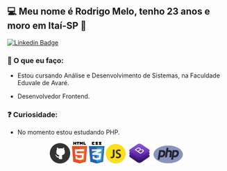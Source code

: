 ## 💻 Meu nome é Rodrigo Melo, tenho 23 anos e moro em Itaí-SP 👋

[![Linkedin Badge](https://img.shields.io/badge/-LinkedIn-blue?style=flat-square&logo=Linkedin&logoColor=white&link=https://www.linkedin.com/in/rodrigo-melo-313a87142)](https://www.linkedin.com/in/rodrigo-melo-313a87142)
 
### 💬 O que eu faço:

- Estou cursando Análise e Desenvolvimento de Sistemas, na Faculdade Eduvale de Avaré.

- Desenvolvedor Frontend.

### ❓ Curiosidade:

- No momento estou estudando PHP.


<p align="center">
 <img src="https://github.com/Rodrigomelo220/Rodrigomelo220/blob/main/.github/github.png" alt="Github" height="47"/>
 <img src="https://github.com/Rodrigomelo220/Rodrigomelo220/blob/main/.github/html.png" alt="HTML" height="50"/>
 <img src="https://github.com/Rodrigomelo220/Rodrigomelo220/blob/main/.github/css.png" alt="CSS" height="50"/>
 <img src="https://github.com/Rodrigomelo220/Rodrigomelo220/blob/main/.github/js.png" alt="Javascript" height="45"/>
 <img src="https://github.com/Rodrigomelo220/Rodrigomelo220/blob/main/.github/bootstrap.png" alt="Bootstrap" height="47"/>
<img src="https://github.com/Rodrigomelo220/Rodrigomelo220/blob/main/.github/php.png" alt="Javascript" height="42" width="70"/>
 </p>
